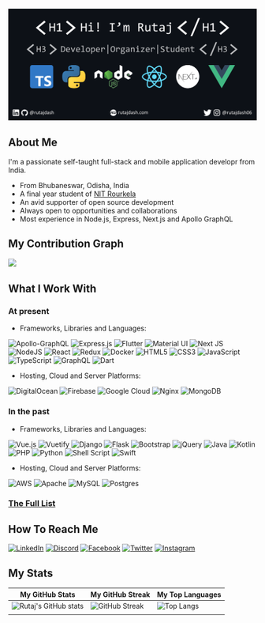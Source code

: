 ![Hi! I'm Rutaj.](profile/Profile_Header.png)

## About Me

I'm a passionate self-taught full-stack and mobile application developr from India.

- From Bhubaneswar, Odisha, India
- A final year student of [NIT Rourkela](https://nitrkl.ac.in)
- An avid supporter of open source development
- Always open to opportunities and collaborations
- Most experience in Node.js, Express, Next.js and Apollo GraphQL

## My Contribution Graph
![](https://activity-graph.herokuapp.com/graph?username=rutajdash&theme=react-dark&hide_border=true&area=true&hide_title=true)

## What I Work With

### At present

- Frameworks, Libraries and Languages:

![Apollo-GraphQL](https://img.shields.io/badge/-ApolloGraphQL-311C87?style=flat-square&logo=apollo-graphql)
![Express.js](https://img.shields.io/badge/express.js-%23404d59.svg?style=flat-square&logo=express&logoColor=%2361DAFB)
![Flutter](https://img.shields.io/badge/Flutter-%2302569B.svg?style=flat-square&logo=Flutter&logoColor=white)
![Material UI](https://img.shields.io/badge/materialui-%230081CB.svg?style=flat-square&logo=material-ui&logoColor=white)
![Next JS](https://img.shields.io/badge/Next-black?style=flat-square&logo=next.js&logoColor=white)
![NodeJS](https://img.shields.io/badge/node.js-%2343853D.svg?style=flat-square&logo=node.js&logoColor=white)
![React](https://img.shields.io/badge/react-%2320232a.svg?style=flat-square&logo=react&logoColor=%2361DAFB)
![Redux](https://img.shields.io/badge/redux-%23593d88.svg?style=flat-square&logo=redux&logoColor=white)
![Docker](https://img.shields.io/badge/docker-%230db7ed.svg?style=flat-square&logo=docker&logoColor=white)
![HTML5](https://img.shields.io/badge/html5-%23E34F26.svg?style=flat-square&logo=html5&logoColor=white)
![CSS3](https://img.shields.io/badge/css3-%231572B6.svg?style=flat-square&logo=css3&logoColor=white)
![JavaScript](https://img.shields.io/badge/javascript-%23323330.svg?style=flat-square&logo=javascript&logoColor=%23F7DF1E)
![TypeScript](https://img.shields.io/badge/typescript-%23007ACC.svg?style=flat-square&logo=typescript&logoColor=white)
![GraphQL](https://img.shields.io/badge/-GraphQL-E10098?style=flat-square&logo=graphql&logoColor=white)
![Dart](https://img.shields.io/badge/dart-%230175C2.svg?style=flat-square&logo=dart&logoColor=white)

- Hosting, Cloud and Server Platforms:

![DigitalOcean](https://img.shields.io/badge/DigitalOcean-%230167ff.svg?style=flat-square&logo=digitalOcean&logoColor=white)
![Firebase](https://img.shields.io/badge/firebase-%23039BE5.svg?style=flat-square&logo=firebase)
![Google Cloud](https://img.shields.io/badge/GoogleCloud-%234285F4.svg?style=flat-square&logo=google-cloud&logoColor=white)
![Nginx](https://img.shields.io/badge/nginx-%23009639.svg?style=flat-square&logo=nginx&logoColor=white)
![MongoDB](https://img.shields.io/badge/MongoDB-%234ea94b.svg?style=flat-square&logo=mongodb&logoColor=white)

### In the past

- Frameworks, Libraries and Languages:

![Vue.js](https://img.shields.io/badge/vuejs-%2335495e.svg?style=flat-square&logo=vuedotjs&logoColor=%234FC08D)
![Vuetify](https://img.shields.io/badge/Vuetify-1867C0?style=flat-square&logo=vuetify&logoColor=AEDDFF)
![Django](https://img.shields.io/badge/django-%23092E20.svg?style=flat-square&logo=django&logoColor=white)
![Flask](https://img.shields.io/badge/flask-%23000.svg?style=flat-square&logo=flask&logoColor=white)
![Bootstrap](https://img.shields.io/badge/bootstrap-%23563D7C.svg?style=flat-square&logo=bootstrap&logoColor=white)
![jQuery](https://img.shields.io/badge/jquery-%230769AD.svg?style=flat-square&logo=jquery&logoColor=white)
![Java](https://img.shields.io/badge/java-%23ED8B00.svg?style=flat-square&logo=java&logoColor=white)
![Kotlin](https://img.shields.io/badge/kotlin-%230095D5.svg?style=flat-square&logo=kotlin&logoColor=white)
![PHP](https://img.shields.io/badge/php-%23777BB4.svg?style=flat-square&logo=php&logoColor=white)
![Python](https://img.shields.io/badge/python-3670A0?style=flat-square&logo=python&logoColor=ffdd54)
![Shell Script](https://img.shields.io/badge/shell_script-%23121011.svg?style=flat-square&logo=gnu-bash&logoColor=white)
![Swift](https://img.shields.io/badge/swift-F54A2A?style=flat-square&logo=swift&logoColor=white)

- Hosting, Cloud and Server Platforms:

![AWS](https://img.shields.io/badge/AWS-%23FF9900.svg?style=flat-square&logo=amazon-aws&logoColor=white)
![Apache](https://img.shields.io/badge/apache-%23D42029.svg?style=flat-square&logo=apache&logoColor=white)
![MySQL](https://img.shields.io/badge/mysql-%2300f.svg?style=flat-square&logo=mysql&logoColor=white)
![Postgres](https://img.shields.io/badge/postgres-%23316192.svg?style=flat-square&logo=postgresql&logoColor=white)

### [The Full List](profile/TECH.md)

## How To Reach Me

[![LinkedIn](https://img.shields.io/badge/rutajdash-%230077B5.svg?style=for-the-badge&logo=linkedin&logoColor=white)](https://www.linkedin.com/in/rutajdash)
[![Discord](https://img.shields.io/badge/RDJ%236034-%237289DA.svg?style=for-the-badge&logo=discord&logoColor=white)](https://discordapp.com/channels/@me/722740308575780965)
[![Facebook](https://img.shields.io/badge/rutaj.dash-%231877F2.svg?style=for-the-badge&logo=Facebook&logoColor=white)](https://www.facebook.com/rutaj.dash)
[![Twitter](https://img.shields.io/badge/rutajdash06-%231DA1F2.svg?style=for-the-badge&logo=Twitter&logoColor=white)](https://www.twitter.com/rutajdash06)
[![Instagram](https://img.shields.io/badge/rutajdash06-%23E4405F.svg?style=for-the-badge&logo=Instagram&logoColor=white)](https://instagram.com/rutajdash06)

## My Stats

| My GitHub Stats | My GitHub Streak | My Top Languages |
|--|--|--|
|![Rutaj's GitHub stats](https://github-readme-stats.vercel.app/api?username=rutajdash&show_icons=true&theme=react)|![GitHub Streak](https://github-readme-streak-stats.herokuapp.com/?user=rutajdash&theme=react)|![Top Langs](https://github-readme-stats.vercel.app/api/top-langs/?username=rutajdash&layout=compact&theme=react&langs_count=6)|
|  |  |  |
